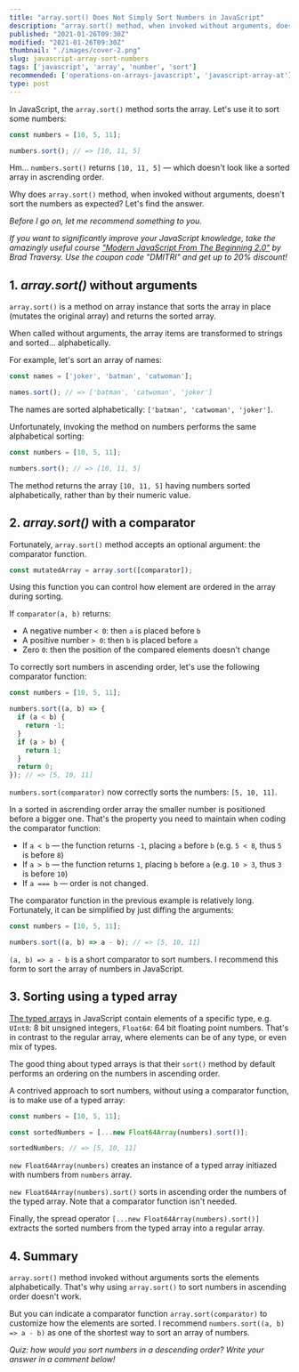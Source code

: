 ```yaml
---
title: "array.sort() Does Not Simply Sort Numbers in JavaScript"
description: "array.sort() method, when invoked without arguments, doesn't sort numbers as you might expect."
published: "2021-01-26T09:30Z"
modified: "2021-01-26T09:30Z"
thumbnail: "./images/cover-2.png"
slug: javascript-array-sort-numbers
tags: ['javascript', 'array', 'number', 'sort']
recommended: ['operations-on-arrays-javascript', 'javascript-array-at']
type: post
---
```


In JavaScript, the `array.sort()` method sorts the array. Let's use it to sort some numbers:

```javascript
const numbers = [10, 5, 11];

numbers.sort(); // => [10, 11, 5]
```

Hm... `numbers.sort()` returns `[10, 11, 5]` &mdash; which doesn't look like a sorted array in ascrending order.  

Why does `array.sort()` method, when invoked without arguments, doesn't sort the numbers as expected? Let's find the answer.  

*Before I go on, let me recommend something to you.* 

*If you want to significantly improve your JavaScript knowledge, take the  amazingly useful course ["Modern JavaScript From The Beginning 2.0"](https://www.traversymedia.com/a/2147528886/FqXWyazh) by Brad Traversy. Use the coupon code "DMITRI" and get up to 20% discount!*

## 1. *array.sort()* without arguments

`array.sort()` is a method on array instance that sorts the array in place (mutates the original array) and returns the sorted array.  

When called without arguments, the array items are transformed to strings and sorted... alphabetically.  

For example, let's sort an array of names:

```javascript
const names = ['joker', 'batman', 'catwoman'];

names.sort(); // => ['batman', 'catwoman', 'joker']
```

The names are sorted alphabetically: `['batman', 'catwoman', 'joker']`.  

Unfortunately, invoking the method on numbers performs the same alphabetical sorting:

```javascript
const numbers = [10, 5, 11];

numbers.sort(); // => [10, 11, 5]
```

The method returns the array `[10, 11, 5]` having numbers sorted alphabetically, rather than by their numeric value.  

## 2. *array.sort()* with a comparator

Fortunately, `array.sort()` method accepts an optional argument: the comparator function.

```javascript
const mutatedArray = array.sort([comparator]);
```

Using this function you can control how element are ordered in the array during sorting.  

If `comparator(a, b)` returns:

* A negative number `< 0`:  then `a` is placed before `b`
* A positive number `> 0`: then `b` is placed before `a`
* Zero `0`:  then the position of the compared elements doesn't change

To correctly sort numbers in ascending order, let's use the following comparator function:

```javascript
const numbers = [10, 5, 11];

numbers.sort((a, b) => {
  if (a < b) {
    return -1;
  }
  if (a > b) {
    return 1;
  }
  return 0;
}); // => [5, 10, 11]
```

`numbers.sort(comparator)` now correctly sorts the numbers: `[5, 10, 11]`.  

In a sorted in ascrending order array the smaller number is positioned before a bigger one. That's the property you need to maintain when coding
the comparator function:

* If `a < b` &mdash; the function returns `-1`, placing `a` before `b` (e.g. `5 < 8`, thus `5` is before `8`)
* If `a > b` &mdash; the function returns `1`, placing `b` before `a` (e.g. `10 > 3`, thus `3` is before `10`)
* If `a === b` &mdash; order is not changed.  

The comparator function in the previous example is relatively long. Fortunately, it can be simplified by just diffing the arguments:  

```javascript
const numbers = [10, 5, 11];

numbers.sort((a, b) => a - b); // => [5, 10, 11]
```

`(a, b) => a - b` is a short comparator to sort numbers. I recommend this form to sort the array of numbers in JavaScript.   

## 3. Sorting using a typed array

[The typed arrays](https://developer.mozilla.org/en-US/docs/Web/JavaScript/Typed_arrays) in JavaScript contain elements of a specific type, e.g. `UInt8`: 8 bit unsigned integers, `Float64`: 64 bit floating point numbers. That's in contrast to the regular array, where elements can be of any type, or even mix of types.  

The good thing about typed arrays is that their `sort()` method by default performs an ordering on the numbers in ascending order.  

A contrived approach to sort numbers, without using a comparator function, is to make use of a typed array:

```javascript
const numbers = [10, 5, 11];

const sortedNumbers = [...new Float64Array(numbers).sort()];

sortedNumbers; // => [5, 10, 11]
```

`new Float64Array(numbers)` creates an instance of a typed array initiazed with numbers from `numbers` array. 

`new Float64Array(numbers).sort()` sorts in ascending order the numbers of the typed array. Note that a comparator function isn't needed.   

Finally, the spread operator `[...new Float64Array(numbers).sort()]` extracts the sorted numbers from the typed array into a regular array.  

## 4. Summary

`array.sort()` method invoked without arguments sorts the elements alphabetically. That's why using `array.sort()` to sort numbers in ascending order doesn't work.  

But you can indicate a comparator function `array.sort(comparator)` to customize how the elements are sorted. I recommend `numbers.sort((a, b) => a - b)` as one of the shortest way to sort an array of numbers.  

*Quiz: how would you sort numbers in a descending order? Write your answer in a comment below!*